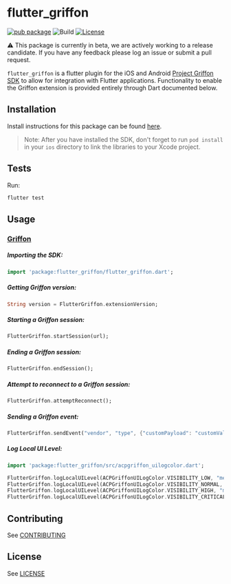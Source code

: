 # flutter_griffon

[![pub package](https://img.shields.io/pub/v/flutter_griffon.svg)](https://pub.dartlang.org/packages/flutter_griffon) ![Build](https://github.com/adobe/flutter_acpanalytics/workflows/Dart%20Unit%20Tests%20+%20Android%20Build%20+%20iOS%20Build/badge.svg) [![License](https://img.shields.io/badge/License-Apache%202.0-blue.svg)](https://opensource.org/licenses/Apache-2.0)

⚠️ This package is currently in beta, we are actively working to a release candidate. If you have any feedback please log an issue or submit a pull request.

`flutter_griffon` is a flutter plugin for the iOS and Android [Project Griffon SDK](https://aep-sdks.gitbook.io/docs/beta/project-griffon) to allow for integration with Flutter applications. Functionality to enable the Griffon extension is provided entirely through Dart documented below.

## Installation

Install instructions for this package can be found [here](https://pub.dev/packages/flutter_griffon#-installing-tab-).

> Note: After you have installed the SDK, don't forget to run `pod install` in your `ios` directory to link the libraries to your Xcode project.

## Tests

Run:

```bash
flutter test
```

## Usage
### [Griffon](https://aep-sdks.gitbook.io/docs/beta/project-griffon)

##### Importing the SDK:
```dart
import 'package:flutter_griffon/flutter_griffon.dart';
```

##### Getting Griffon version:
 ```dart
String version = FlutterGriffon.extensionVersion;
 ```

##### Starting a Griffon session:
 ```dart
FlutterGriffon.startSession(url);
 ```

##### Ending a Griffon session:
```dart
FlutterGriffon.endSession();
```

##### Attempt to reconnect to a Griffon session:
```dart
FlutterGriffon.attemptReconnect();
```

##### Sending a Griffon event:
```dart
FlutterGriffon.sendEvent("vendor", "type", {"customPayload": "customValue"});
```

##### Log Local UI Level:
```dart
import 'package:flutter_griffon/src/acpgriffon_uilogcolor.dart';

FlutterGriffon.logLocalUILevel(ACPGriffonUILogColor.VISIBILITY_LOW, "message");
FlutterGriffon.logLocalUILevel(ACPGriffonUILogColor.VISIBILITY_NORMAL, "message");
FlutterGriffon.logLocalUILevel(ACPGriffonUILogColor.VISIBILITY_HIGH, "message");
FlutterGriffon.logLocalUILevel(ACPGriffonUILogColor.VISIBILITY_CRITICAL, "message");
```

## Contributing
See [CONTRIBUTING](CONTRIBUTING.md)

## License
See [LICENSE](LICENSE)
